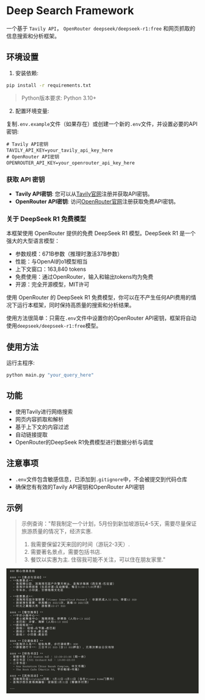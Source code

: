 # Deep Search Framework

一个基于 `Tavily API`， `OpenRouter deepseek/deepseek-r1:free` 和网页抓取的信息搜索和分析框架。

## 环境设置

1. 安装依赖:

```bash
pip install -r requirements.txt
```

> Python版本要求: Python 3.10+

2. 配置环境变量:

复制`.env.example`文件（如果存在）或创建一个新的`.env`文件，并设置必要的API密钥:

```
# Tavily API密钥
TAVILY_API_KEY=your_tavily_api_key_here
# OpenRouter API密钥
OPENROUTER_API_KEY=your_openrouter_api_key_here
```

### 获取 API 密钥

- **Tavily API密钥**: 您可以从[Tavily官网](https://tavily.com/)注册并获取API密钥。
- **OpenRouter API密钥**: 访问[OpenRouter官网](https://openrouter.ai/)注册获取免费API密钥。

### 关于 DeepSeek R1 免费模型

本框架使用 OpenRouter 提供的免费 DeepSeek R1 模型。DeepSeek R1 是一个强大的大型语言模型：

- 参数规模：671B参数（推理时激活37B参数）
- 性能：与OpenAI的o1模型相当
- 上下文窗口：163,840 tokens
- 免费使用：通过OpenRouter，输入和输出tokens均为免费
- 开源：完全开源模型，MIT许可

使用 OpenRouter 的 DeepSeek R1 免费模型，你可以在不产生任何API费用的情况下运行本框架，同时保持高质量的搜索和分析结果。

使用方法很简单：只需在`.env`文件中设置你的OpenRouter API密钥，框架将自动使用`deepseek/deepseek-r1:free`模型。

## 使用方法

运行主程序:

```bash
python main.py "your_query_here"
```

## 功能

- 使用Tavily进行网络搜索
- 网页内容抓取和解析
- 基于上下文的内容过滤
- 自动链接提取
- OpenRouter的DeepSeek R1免费模型进行数据分析与调度

## 注意事项

- `.env`文件包含敏感信息，已添加到`.gitignore`中，不会被提交到代码仓库
- 确保您有有效的Tavily API密钥和OpenRouter API密钥 

## 示例

> 示例查询："帮我制定一个计划，5月份到新加坡游玩4-5天，需要尽量保证旅游质量的情况下，经济实惠.
> 1. 我需要保留2天来回的时间（游玩2-3天）.
> 2. 需要著名景点，需要包括书店.
> 3. 餐饮以实惠为主.
> 住宿我可能不关注，可以住在朋友家里."

![示例](./snapshot.jpg)